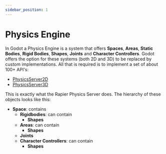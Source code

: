 ```yaml
---
sidebar_position: 1
---
```


# Physics Engine

In Godot a Physics Engine is a system that offers **Spaces**, **Areas**, **Static Bodies**, **Rigid Bodies**, **Shapes**, **Joints** and **Character Controllers**. Godot offers the option for these systems (both 2D and 3D) to be replaced by custom implementations. All that is required is to implement a set of about 100+ API's:
- [PhysicsServer2D](https://docs.godotengine.org/en/stable/classes/class_physicsserver2dextension.html#class-physicsserver2dextension)
- [PhysicsServer3D](https://docs.godotengine.org/en/stable/classes/class_physicsserver3dextension.html#class-physicsserver3dextension)

This is exactly what the Rapier Physics Server does. The hierarchy of these objects looks like this:

- **Space**: contains
  - **Rigidbodies**: can contain
    - **Shapes**
  - **Areas**: can contain
    - **Shapes**
  - **Joints**
  - **Character Controllers**: can contain
    - **Shapes**

